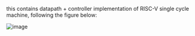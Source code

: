this contains datapath + controller implementation of RISC-V single cycle machine, following the figure below:


![image](https://user-images.githubusercontent.com/66377193/126812429-2a8e437f-5f61-4a01-9058-4ea43d0a1895.png)
